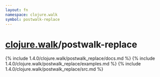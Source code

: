 ```yaml
---
layout: fn
namespace: clojure.walk
symbol: postwalk-replace
---
```


# [clojure.walk](../)/postwalk-replace

{% include 1.4.0/clojure.walk/postwalk_replace/docs.md %}
{% include 1.4.0/clojure.walk/postwalk_replace/examples.md %}
{% include 1.4.0/clojure.walk/postwalk_replace/src.md %}

